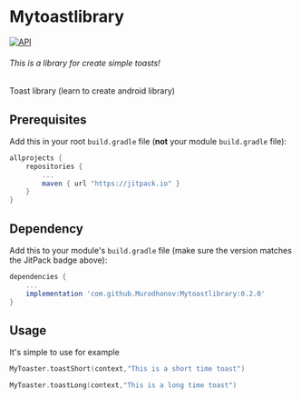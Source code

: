 # Mytoastlibrary 
[![API](https://img.shields.io/badge/API-17%2B-brightgreen.svg?style=flat)](https://android-arsenal.com/api?level=17)

###### This is a library for create simple toasts!

Toast library  (learn to create android library)

## Prerequisites

Add this in your root `build.gradle` file (**not** your module `build.gradle` file):

```gradle
allprojects {
	repositories {
		...
		maven { url "https://jitpack.io" }
	}
}
```

## Dependency

Add this to your module's `build.gradle` file (make sure the version matches the JitPack badge above):

```gradle
dependencies {
	...
	implementation 'com.github.Murodhonov:Mytoastlibrary:0.2.0'
}
```

## Usage

It's simple to use for example

``` kotlin
MyToaster.toastShort(context,"This is a short time toast")
```

``` kotlin
MyToaster.toastLong(context,"This is a long time toast")
```
